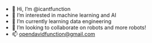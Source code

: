 - 👋 Hi, I’m @icantfunction
- 👀 I’m interested in machine learning and AI
- 🌱 I’m currently learning data engineering
- 💞️ I’m looking to collaborate on robots and more robots!
- 📫 opendavidfunction@gmail.com

<!---
icantfunction/icantfunction is a ✨ special ✨ repository because its `README.md` (this file) appears on your GitHub profile.
You can click the Preview link to take a look at your changes.
--->
